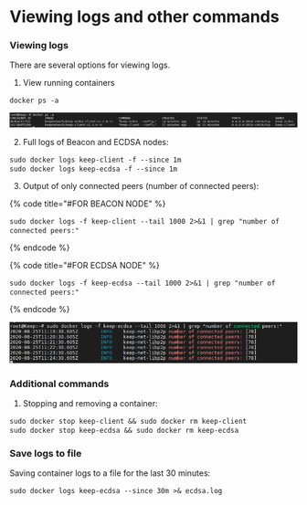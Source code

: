 # Viewing logs and other commands

### Viewing logs

There are several options for viewing logs.

1. View running containers

```text
docker ps -a
```

![](../.gitbook/assets/image%20%2818%29.png)

   2. Full logs of Beacon and ECDSA nodes:

```text
sudo docker logs keep-client -f --since 1m
sudo docker logs keep-ecdsa -f --since 1m
```

   3. Output of only connected peers \(number of connected peers\):

{% code title="\#FOR BEACON NODE" %}
```text
sudo docker logs -f keep-client --tail 1000 2>&1 | grep "number of connected peers:"
```
{% endcode %}

{% code title="\#FOR ECDSA NODE" %}
```text
sudo docker logs -f keep-ecdsa --tail 1000 2>&1 | grep "number of connected peers:"
```
{% endcode %}

![](../.gitbook/assets/image%20%2821%29.png)

### Additional commands

1. Stopping and removing a container:

```text
sudo docker stop keep-client && sudo docker rm keep-client
sudo docker stop keep-ecdsa && sudo docker rm keep-ecdsa
```

### Save logs to file 

Saving container logs to a file for the last 30 minutes:

```text
sudo docker logs keep-ecdsa --since 30m >& ecdsa.log
```

